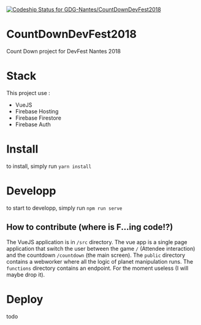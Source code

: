 [ ![Codeship Status for GDG-Nantes/CountDownDevFest2018](https://app.codeship.com/projects/94ea8c60-ad04-0136-155a-0611d2b1dc9a/status?branch=master)](https://app.codeship.com/projects/309492)

# CountDownDevFest2018
Count Down project for DevFest Nantes 2018


# Stack

This project use :

* VueJS
* Firebase Hosting
* Firebase Firestore
* Firebase Auth


# Install

to install, simply run `yarn install`

# Developp

to start to developp, simply run `npm run serve`

## How to contribute (where is F...ing code!?)

The VueJS application is in `/src` directory. The vue app is a single page application that switch the user between the game `/` (Attendee interaction) and the countdown `/countdown` (the main screen).
The `public` directory contains a webworker where all the logic of planet manipulation runs.
The `functions` directory contains an endpoint. For the moment useless (I will maybe drop it).

# Deploy

todo